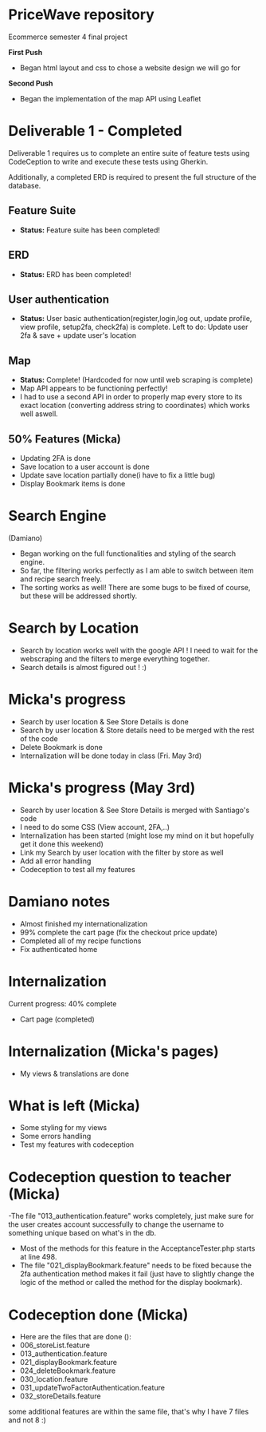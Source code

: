 # PriceWave repository 
Ecommerce semester 4 final project

**First Push**
- Began html layout and css to chose a website design we will go for

**Second Push**
- Began the implementation of the map API using Leaflet

# Deliverable 1 - **Completed**
Deliverable 1 requires us to complete an entire suite of feature tests using CodeCeption to write and execute these tests using Gherkin.

Additionally, a completed ERD is required to present the full structure of the database.

## Feature Suite
- **Status:** Feature suite has been completed!

## ERD 
- **Status:** ERD has been completed!

## User authentication
- **Status:** User basic authentication(register,login,log out, update profile, view profile, setup2fa, check2fa) is complete.
Left to do: Update user 2fa & save + update user's location

## Map 
- **Status:** Complete! (Hardcoded for now until web scraping is complete) 
- Map API appears to be functioning perfectly!
- I had to use a second API in order to properly map every store to its exact location (converting address string to coordinates) which works well aswell.

## 50% Features (Micka)
- Updating 2FA is done
- Save location to a user account is done
- Update save location partially done(i have to fix a little bug)
- Display Bookmark items is done 

# Search Engine 
(Damiano)
- Began working on the full functionalities and styling of the search engine.
- So far, the filtering works perfectly as I am able to switch between item and recipe search freely.
- The sorting works as well!
There are some bugs to be fixed of course, but these will be addressed shortly. 

# Search by Location
- Search by location works well with the google API ! I need to wait for the webscraping and the filters to merge everything together.
- Search details is almost figured out ! :)

# Micka's progress
- Search by user location & See Store Details is done 
- Search by user location & Store details need to be merged with the rest of the code 
- Delete Bookmark is done
- Internalization will be done today in class (Fri. May 3rd)

# Micka's progress (May 3rd)
- Search by user location & See Store Details is merged with Santiago's code 
- I need to do some CSS (View account, 2FA,..)
- Internalization has been started (might lose my mind on it but hopefully get it done this weekend)
- Link my Search by user location with the filter by store as well
- Add all error handling
- Codeception to test all my features

# Damiano notes
- Almost finished my internationalization
- 99% complete the cart page (fix the checkout price update)
- Completed all of my recipe functions
- Fix authenticated home

# Internalization
Current progress: 40% complete
- Cart page (completed)

# Internalization (Micka's pages)
- My views & translations are done

# What is left (Micka)
- Some styling for my views
- Some errors handling
- Test my features with codeception

# Codeception question to teacher (Micka)
-The file "013_authentication.feature" works completely, just make sure for the user creates account successfully to change the username to something unique based on what's in the db.
- Most of the methods for this feature in the AcceptanceTester.php starts at line 498.
- The file "021_displayBookmark.feature" needs to be fixed because the 2fa authentication method makes it fail (just have to slightly change the logic of the method or called the method for the display bookmark).

# Codeception done (Micka)
- Here are the files that are done ():
- 006_storeList.feature
- 013_authentication.feature
- 021_displayBookmark.feature
- 024_deleteBookmark.feature
- 030_location.feature
- 031_updateTwoFactorAuthentication.feature
- 032_storeDetails.feature

some additional features are within the same file, that's why I have 7 files and not 8 :)

